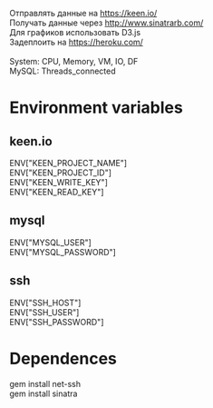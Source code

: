 Отправлять данные на https://keen.io/ <br>
Получать данные через http://www.sinatrarb.com/ <br>
Для графиков использовать D3.js <br>
Задеплоить на https://heroku.com/ <br>
<br>
System: CPU, Memory, VM, IO, DF <br>
MySQL: Threads_connected <br>

# Environment variables
## keen.io
ENV["KEEN_PROJECT_NAME"] <br>
ENV["KEEN_PROJECT_ID"] <br>
ENV["KEEN_WRITE_KEY"] <br>
ENV["KEEN_READ_KEY"] <br>

## mysql
ENV["MYSQL_USER"] <br>
ENV["MYSQL_PASSWORD"] <br>

## ssh
ENV["SSH_HOST"] <br>
ENV["SSH_USER"] <br>
ENV["SSH_PASSWORD"] <br>

# Dependences
gem install net-ssh <br>
gem install sinatra <br>
